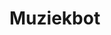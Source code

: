 # Muziekbot


[<img  data-src="https://deploy.stdlib.com/static/images/deploy.svg" width="192">](https://deploy.stdlib.com/)
